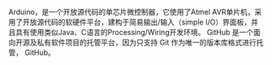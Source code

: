 Arduino，是一个开放源代码的单芯片微控制器，它使用了Atmel AVR单片机，采用了开放源代码的软硬件平台，建构于简易输出/输入（simple I/O）界面板，并且具有使用类似Java、C语言的Processing/Wiring开发环境。
GitHub 是一个面向开源及私有软件项目的托管平台，因为只支持 Git 作为唯一的版本库格式进行托管， GitHub。

